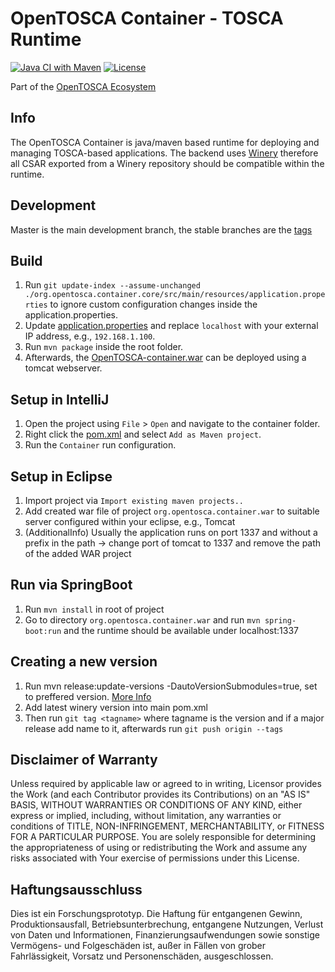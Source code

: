 
# OpenTOSCA Container - TOSCA Runtime

[![Java CI with Maven](https://github.com/OpenTOSCA/container/actions/workflows/maven.yml/badge.svg)](https://github.com/OpenTOSCA/container/actions/workflows/maven.yml)
[![License](https://img.shields.io/badge/License-Apache%202.0-blue.svg)](https://opensource.org/licenses/Apache-2.0)

Part of the [OpenTOSCA Ecosystem](http://www.opentosca.org)

## Info
The OpenTOSCA Container is java/maven based runtime for deploying and managing TOSCA-based applications. The backend uses [Winery](https://github.com/eclipse/winery) therefore all CSAR exported from a Winery repository should be compatible within the runtime. 

## Development
Master is the main development branch, the stable branches are the [tags](https://github.com/OpenTOSCA/container/tags) 

## Build

1. Run `git update-index --assume-unchanged ./org.opentosca.container.core/src/main/resources/application.properties`
   to ignore custom configuration changes inside the application.properties.
2. Update [application.properties](org.opentosca.container.core/src/main/resources/application.properties) and
   replace `localhost` with your external IP address, e.g., `192.168.1.100`.
3. Run `mvn package` inside the root folder.
4. Afterwards, the [OpenTOSCA-container.war](org.opentosca.container.war/target/OpenTOSCA-container.war)
   can be deployed using a tomcat webserver.

## Setup in IntelliJ

1. Open the project using `File` > `Open` and navigate to the container folder.
2. Right click the [pom.xml](pom.xml) and select `Add as Maven project`.
3. Run the `Container` run configuration.

## Setup in Eclipse

1. Import project via `Import existing maven projects..`
2. Add created war file of project `org.opentosca.container.war` to suitable server configured within your eclipse, e.g., Tomcat
3. (AdditionalInfo) Usually the application runs on port 1337 and without a prefix in the path -> change port of tomcat to 1337 and remove the path of the added WAR project

## Run via SpringBoot

1. Run `mvn install` in root of project
2. Go to directory `org.opentosca.container.war` and run `mvn spring-boot:run` and the runtime should be available under localhost:1337

## Creating a new version
1. Run mvn release:update-versions -DautoVersionSubmodules=true, set to preffered version. [More Info](https://maven.apache.org/maven-release/maven-release-plugin/examples/update-versions.html)
2. Add latest winery version into main pom.xml
3. Then run `git tag <tagname>` where tagname is the version and if a major release add name to it, afterwards run `git push origin --tags`
 

## Disclaimer of Warranty

Unless required by applicable law or agreed to in writing, Licensor provides the Work (and each Contributor provides its Contributions) on an "AS IS" BASIS, WITHOUT WARRANTIES OR CONDITIONS OF ANY KIND, either express or implied, including, without limitation, any warranties or conditions of TITLE, NON-INFRINGEMENT, MERCHANTABILITY, or FITNESS FOR A PARTICULAR PURPOSE.
You are solely responsible for determining the appropriateness of using or redistributing the Work and assume any risks associated with Your exercise of permissions under this License.

## Haftungsausschluss

Dies ist ein Forschungsprototyp.
Die Haftung für entgangenen Gewinn, Produktionsausfall, Betriebsunterbrechung, entgangene Nutzungen, Verlust von Daten und Informationen, Finanzierungsaufwendungen sowie sonstige Vermögens- und Folgeschäden ist, außer in Fällen von grober Fahrlässigkeit, Vorsatz und Personenschäden, ausgeschlossen.
